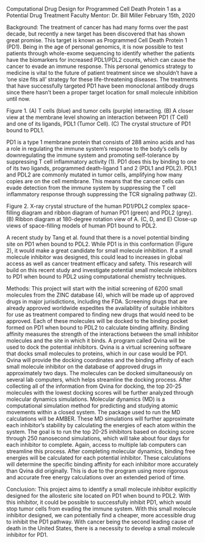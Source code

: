 Computational Drug Design for Programmed Cell Death Protein 1 as a Potential Drug Treatment
Faculty Mentor: Dr. Bill Miller
February 15th, 2020

Background:
The treatment of cancer has had many forms over the past decade, but recently a new target has been discovered that has shown great promise. This target is known as Programmed Cell Death Protein 1 (PD1). Being in the age of personal genomics, it is now possible to test patients through whole-exome sequencing to identify whether the patients have the biomarkers for increased PDL1/PDL2 counts, which can cause the cancer to evade an immune response. This personal genomics strategy to medicine is vital to the future of patient treatment since we shouldn’t have a ‘one size fits all’ strategy for these life-threatening diseases. The treatments that have successfully targeted PD1 have been monoclonal antibody drugs since there hasn’t been a proper target location for small molecule inhibition until now.

Figure 1. (A) T cells (blue) and tumor cells (purple) interacting. (B) A closer view at the membrane level showing an interaction between PD1 (T Cell) and one of its ligands, PDL1 (Tumor Cell). (C) The crystal structure of PD1 bound to PDL1.

PD1 is a type 1 membrane protein that consists of 288 amino acids and has a role in regulating the immune system’s response to the body’s cells by downregulating the immune system and promoting self-tolerance by suppressing T cell inflammatory activity (1).  PD1 does this by binding to one of its two ligands, programmed death-ligand 1 and 2 (PDL1 and PDL2). PDL1 and PDL2 are commonly mutated in tumor cells, amplifying how many copies are on the cell membrane. This means that the cancer cells can evade detection from the immune system by suppressing the T cell inflammatory response through suppressing the TCR signaling pathway (2). 

Figure 2. X-ray crystal structure of the human PD1/PDL2 complex space-filling diagram and ribbon diagram of human PD1 (green) and PDL2 (grey). (B) Ribbon diagram at 180-degree rotation view of A. (C, D, and E) Close-up views of space-filling models of human PD1 bound to PDL2. 

A recent study by Tang et al. found that there is a novel potential binding site on PD1 when bound to PDL2.  While PD1 is in this conformation (Figure 2), it would make a great candidate for small molecule inhibition. If a small molecule inhibitor was designed, this could lead to increases in global access as well as cancer treatment efficacy and safety. This research will build on this recent study and investigate potential small molecule inhibitors to PD1 when bound to PDL2 using computational chemistry techniques. 

Methods:
This project will start with the initial screening of 6200 small molecules from the ZINC database (4), which will be made up of approved drugs in major jurisdictions, including the FDA. Screening drugs that are already approved worldwide expedites the availability of suitable inhibitors for use as treatment compared to finding new drugs that would need to be approved. Each of these molecules will be docked to the binding pocket formed on PD1 when bound to PDL2 to calculate binding affinity. Binding affinity measures the strength of the interactions between the small inhibitor molecules and the site in which it binds. A program called Qvina will be used to dock the potential inhibitors. Qvina is a virtual screening software that docks small molecules to proteins, which in our case would be PD1. Qvina will provide the docking coordinates and the binding affinity of each small molecule inhibitor on the database of approved drugs in approximately two days. The molecules can be docked simultaneously on several lab computers, which helps streamline the docking process. After collecting all of the information from Qvina for docking, the top 20-25 molecules with the lowest docking scores will be further analyzed through molecular dynamics simulations.
	Molecular dynamics (MD) is a computational simulation method for predicting and studying atomic movements within a closed system. The package used to run the MD calculations will be AMBER. These MD simulations will further approximate each inhibitor’s stability by calculating the energies of each atom within the system. The goal is to run the top 20-25 inhibitors based on docking score through 250 nanosecond simulations, which will take about four days for each inhibitor to complete. Again, access to multiple lab computers can streamline this process. After completing molecular dynamics, binding free energies will be calculated for each potential inhibitor. These calculations will determine the specific binding affinity for each inhibitor more accurately than Qvina did originally. This is due to the program using more rigorous and accurate free energy calculations over an extended period of time. 

Conclusion:
	This project aims to identify a small molecule inhibitor explicitly designed for the allosteric site located on PD1 when bound to PDL2. With this inhibitor, it could be possible to successfully inhibit PD1, which would stop tumor cells from evading the immune system. With this small molecule inhibitor designed, we can potentially find a cheaper, more accessible drug to inhibit the PD1 pathway. With cancer being the second leading cause of death in the United States, there is a necessity to develop a small molecule inhibitor for PD1. 
